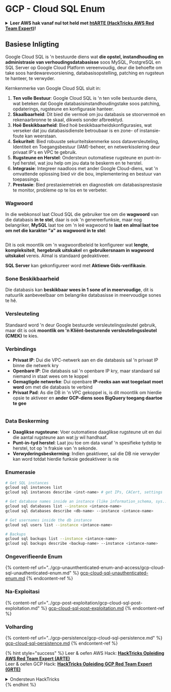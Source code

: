 # GCP - Cloud SQL Enum

<details>

<summary><strong>Leer AWS hak vanaf nul tot held met</strong> <a href="https://training.hacktricks.xyz/courses/arte"><strong>htARTE (HackTricks AWS Red Team Expert)</strong></a><strong>!</strong></summary>

Ander maniere om HackTricks te ondersteun:

* As jy wil sien dat jou **maatskappy geadverteer word in HackTricks** of **HackTricks aflaai in PDF-formaat** Kyk na die [**INSKRYWINGSPLANNE**](https://github.com/sponsors/carlospolop)!
* Kry die [**amptelike PEASS & HackTricks swag**](https://peass.creator-spring.com)
* Ontdek [**Die PEASS Familie**](https://opensea.io/collection/the-peass-family), ons versameling van eksklusiewe [**NFTs**](https://opensea.io/collection/the-peass-family)
* **Sluit aan by die** 💬 [**Discord groep**](https://discord.gg/hRep4RUj7f) of die [**telegram groep**](https://t.me/peass) of **volg** my op **Twitter** 🐦 [**@carlospolopm**](https://twitter.com/carlospolopm)**.**
* **Deel jou haktruuks deur PRs in te dien by die** [**HackTricks**](https://github.com/carlospolop/hacktricks) en [**HackTricks Cloud**](https://github.com/carlospolop/hacktricks-cloud)
*
*
* github-opslag.

</details>

## Basiese Inligting

Google Cloud SQL is 'n bestuurde diens wat **die opstel, instandhouding en administrasie van verhoudingsdatabasisse** soos MySQL, PostgreSQL en SQL Server op Google Cloud Platform vereenvoudig, deur die behoefte om take soos hardewarevoorsiening, databasisopstelling, patching en rugsteun te hanteer, te verwyder.

Kernkenmerke van Google Cloud SQL sluit in:

1. **Ten volle Bestuur**: Google Cloud SQL is 'n ten volle bestuurde diens, wat beteken dat Google databasisinstandhoudingstake soos patching, opdaterings, rugsteune en konfigurasie hanteer.
2. **Skaalbaarheid**: Dit bied die vermoë om jou databasis se stoorvermoë en rekenaarbronne te skaal, dikwels sonder afbreektyd.
3. **Hoë Beskikbaarheid**: Bied hoë beskikbaarheidskonfigurasies, wat verseker dat jou databasisdienste betroubaar is en zone- of instansie-foute kan weerstaan.
4. **Sekuriteit**: Bied robuuste sekuriteitskenmerke soos dataversleuteling, Identiteit en Toegangsbestuur (IAM)-beheer, en netwerkisolering deur privaat IP's en VPC te gebruik.
5. **Rugsteune en Herstel**: Ondersteun outomatiese rugsteune en punt-in-tyd herstel, wat jou help om jou data te beskerm en te herstel.
6. **Integrasie**: Integreer naadloos met ander Google Cloud-diens, wat 'n omvattende oplossing bied vir die bou, implementering en bestuur van toepassings.
7. **Prestasie**: Bied prestasiemetriek en diagnostiek om databasisprestasie te monitor, probleme op te los en te verbeter.

### Wagwoord

In die webkonsol laat Cloud SQL die gebruiker toe om die **wagwoord** van die databasis **in te stel**, daar is ook 'n genereerfunksie, maar nog belangriker, **MySQL** laat toe om 'n leë wagwoord te **laat en almal laat toe om net die karakter "a" as wagwoord in te stel**:

<figure><img src="../../../.gitbook/assets/image (14).png" alt=""><figcaption></figcaption></figure>

Dit is ook moontlik om 'n wagwoordbeleid te konfigureer wat **lengte**, **kompleksiteit**, **hergebruik uitskakel** en **gebruikersnaam in wagwoord uitskakel** vereis. Almal is standaard gedeaktiveer.

**SQL Server** kan gekonfigureer word met **Aktiewe Gids-verifikasie**.

### Sone Beskikbaarheid

Die databasis kan **beskikbaar wees in 1 sone of in meervoudige**, dit is natuurlik aanbeveelbaar om belangrike databasisse in meervoudige sones te hê.

### Versleuteling

Standaard word 'n deur Google bestuurde versleutelingssleutel gebruik, maar dit is ook **moontlik om 'n Kliënt-besturende versleutelingssleutel (CMEK)** te kies.

### Verbindings

* **Privaat IP**: Dui die VPC-netwerk aan en die databasis sal 'n privaat IP binne die netwerk kry
* **Openbare IP**: Die databasis sal 'n openbare IP kry, maar standaard sal niemand in staat wees om te koppel
* **Gemagtigde netwerke**: Dui openbare **IP-reeks aan wat toegelaat moet word** om met die databasis te verbind
* **Privaat Pad**: As die DB in 'n VPC gekoppel is, is dit moontlik om hierdie opsie te aktiveer en **ander GCP-diens soos BigQuery toegang daartoe te gee**

<figure><img src="../../../.gitbook/assets/image (15).png" alt=""><figcaption></figcaption></figure>

### Data Beskerming

* **Daaglikse rugsteune**: Voer outomatiese daaglikse rugsteune uit en dui die aantal rugsteune aan wat jy wil handhaaf.
* **Punt-in-tyd herstel**: Laat jou toe om data vanaf 'n spesifieke tydstip te herstel, tot op 'n fraksie van 'n sekonde.
* **Verwyderingsbeskerming**: Indien geaktiveer, sal die DB nie verwyder kan word totdat hierdie funksie gedeaktiveer is nie

### Enumerasie
```bash
# Get SQL instances
gcloud sql instances list
gcloud sql instances describe <inst-name> # get IPs, CACert, settings

# Get database names inside an instance (like information_schema, sys...)
gcloud sql databases list --instance <intance-name>
gcloud sql databases describe <db-name> --instance <intance-name>

# Get usernames inside the db instance
gcloud sql users list --instance <intance-name>

# Backups
gcloud sql backups list --instance <intance-name>
gcloud sql backups describe <backup-name> --instance <intance-name>
```
### Ongeverifieerde Enum

{% content-ref url="../gcp-unaunthenticated-enum-and-access/gcp-cloud-sql-unauthenticated-enum.md" %}
[gcp-cloud-sql-unauthenticated-enum.md](../gcp-unaunthenticated-enum-and-access/gcp-cloud-sql-unauthenticated-enum.md)
{% endcontent-ref %}

### Na-Exploitasi

{% content-ref url="../gcp-post-exploitation/gcp-cloud-sql-post-exploitation.md" %}
[gcp-cloud-sql-post-exploitation.md](../gcp-post-exploitation/gcp-cloud-sql-post-exploitation.md)
{% endcontent-ref %}

### Volharding

{% content-ref url="../gcp-persistence/gcp-cloud-sql-persistence.md" %}
[gcp-cloud-sql-persistence.md](../gcp-persistence/gcp-cloud-sql-persistence.md)
{% endcontent-ref %}

{% hint style="success" %}
Leer & oefen AWS Hack: <img src="/.gitbook/assets/image.png" alt="" data-size="line">[**HackTricks Opleiding AWS Red Team Expert (ARTE)**](https://training.hacktricks.xyz/courses/arte)<img src="/.gitbook/assets/image.png" alt="" data-size="line">\
Leer & oefen GCP Hack: <img src="/.gitbook/assets/image (2).png" alt="" data-size="line">[**HackTricks Opleiding GCP Red Team Expert (GRTE)**<img src="/.gitbook/assets/image (2).png" alt="" data-size="line">](https://training.hacktricks.xyz/courses/grte)

<details>

<summary>Ondersteun HackTricks</summary>

* Controleer die [**inskrywingsplanne**](https://github.com/sponsors/carlospolop)!
* **Sluit aan by die** 💬 [**Discord-groep**](https://discord.gg/hRep4RUj7f) of die [**telegram-groep**](https://t.me/peass) of **volg** ons op **Twitter** 🐦 [**@hacktricks\_live**](https://twitter.com/hacktricks\_live)**.**
* **Deel hacktruuks deur PR's in te dien by die** [**HackTricks**](https://github.com/carlospolop/hacktricks) en [**HackTricks Cloud**](https://github.com/carlospolop/hacktricks-cloud) github-opslag.

</details>
{% endhint %}
